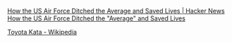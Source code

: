 
[How the US Air Force Ditched the Average and Saved Lives | Hacker News](https://news.ycombinator.com/item?id=31957255)
[How the US Air Force Ditched the "Average" and Saved Lives](https://mannhowie.com/average-pitfall)

[Toyota Kata - Wikipedia](https://en.m.wikipedia.org/wiki/Toyota_Kata)
